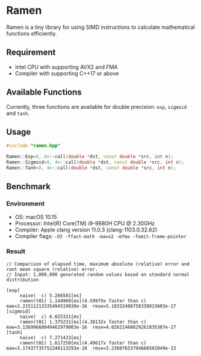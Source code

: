 # Ramen

Ramen is a tiny library for using SIMD instructions to calculate mathematical functions efficiently.

## Requirement

- Intel CPU with supporting AVX2 and FMA
- Compiler with supporting C++17 or above

## Available Functions

Currently, three functions are available for double precision: `exp`, `sigmoid` and `tanh`.

## Usage

```c++
#include "ramen.hpp"

Ramen::Exp<8, 4>::call(double *dst, const double *src, int n);
Ramen::Sigmoid<8, 4>::call(double *dst, const double *src, int n);
Ramen::Tanh<8, 4>::call(double *dst, const double *src, int n);
```

## Benchmark

### Environment
- OS: macOS 10.15
- Processor: Intel(R) Core(TM) i9-9880H CPU @ 2.30GHz
- Compiler: Apple clang version 11.0.3 (clang-1103.0.32.62)
- Compiler flags: `-O3 -ffast-math -mavx2 -mfma -fomit-frame-pointer`

### Result
```
// Comparison of elapsed time, maximum absolute (relative) error and root mean square (relative) error.
// Input: 1,000,000 generated random values based on standard normal distribution

[exp]
     naive(  c) 5.266581[ms]
     ramen(t01) 1.144960[ms](4.59979x faster than c)    mae=2.21511213335494519038e-16  rmse=5.10332480758338815603e-17
[sigmoid]
     naive(  c) 6.025321[ms]
     ramen(t01) 1.375231[ms](4.38132x faster than c)    mae=3.13699668049462979003e-16  rmse=4.02621468629261835387e-17
[tanh]
     naive(  c) 7.271433[ms]
     ramen(t01) 1.617250[ms](4.49617x faster than c)    mae=3.17437735752248113293e-10  rmse=3.23607653794666501049e-13
```
